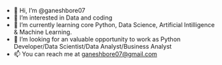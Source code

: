 - 👋 Hi, I’m @ganeshbore07
- 👀 I’m interested in Data and coding 
- 🌱 I’m currently learning core Python, Data Science, Artificial Intilligence & Machine Learning.
- 💞️ I’m looking for an valuable opportunity to work as Python Developer/Data Scientist/Data Analyst/Business Analyst 
- 📫 You can reach me at ganeshbore07@gmail.com

<!---
ganeshbore07/ganeshbore07 is a ✨ special ✨ repository because its `README.md` (this file) appears on your GitHub profile.
You can click the Preview link to take a look at your changes.
--->
